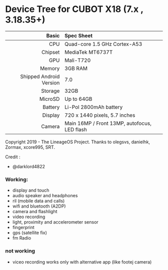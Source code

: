 #                                       Device Tree for CUBOT X18 (7.x , 3.18.35+)

Basic   | Spec Sheet
-------:|:-------------------------
CPU     | Quad-core 1.5 GHz Cortex-A53
Chipset | MediaTek MT6737T
GPU     | Mali-T720
Memory  | 3GB RAM
Shipped Android Version | 7.0
Storage | 32GB
MicroSD | Up to 64GB
Battery | Li-Pol 2800mAh battery
Display | 720 x 1440 pixels, 5.7 inches
Camera  | Main 16MP / Front 13MP, autofocus, LED flash

Copyright 2019 - The LineageOS Project.
Thanks to olegsvs, danielhk, Zormax, xcore995, SRT.

Credit : 
- @darklord4822

### Working:
- display and touch
- audio speaker and headphones
- ril (mobile data and calls)
- wifi and bluetooth (A2DP)
- camera and flashlight
- video recording
- light, proximity and accelerometer sensor
- fingerprint
- gps (satellite fix)
- fm Radio

### not working
- viceo recording works only with alternative app (like footej camera)
